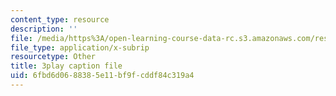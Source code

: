 ```yaml
---
content_type: resource
description: ''
file: /media/https%3A/open-learning-course-data-rc.s3.amazonaws.com/res-6-012-introduction-to-probability-spring-2018/6fbd6d0688385e11bf9fcddf84c319a4_Mv8tuMBQk-g.vtt
file_type: application/x-subrip
resourcetype: Other
title: 3play caption file
uid: 6fbd6d06-8838-5e11-bf9f-cddf84c319a4
---
```

